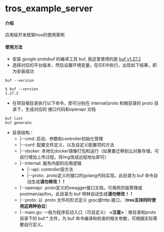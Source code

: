 # tros_example_server

#### 介绍
应用级开发框架tros的使用案例

#### 使用方法
- 安装 google protobuf 的编译工具 buf, 我这里使用的是 [buf v1.27.2](https://github.com/bufbuild/buf/releases/tag/v1.27.2)
- 选择对应的平台版本，然后设置环境变量，在IDE中执行，出现如下结果，即为安装成功
```shell
buf --version
```

```text
$ buf --version
1.27.2
```

- 在项目根目录执行以下命令，即可分别在 internal/proto 和根目录的 proto 目录下，生成对应的 接口代码和openapi 文档
```shell
buf lint
buf generate
```

- 目录结构：
    - |--cmd: 启动、参数和controller初始化管理
    - |--conf: 配置文件定义，以及自定义配置项的方法
    - |--docker: 本地化docker镜像打包和运行（如果要迁移到云对象存储，可自行增加上传过程，将img改成远程地址即可）
    - |--internal: 服务内部的应用逻辑
        - |--api: controller层方法
        - |--proto: .proto定义的接口的golang代码实现。此目录为 buf 命令自动生成**请勿修改！！**
    - |--openapi: .proto定义的swagger接口文档，可用网页版管理或postman/apifox。此目录为 buf 明林自动生成**请勿修改！！**
    - |--proto: 以 .proto 文件的形式定义 grpc或http 接口。（**tros支持同时使用这两种协议**）
    - |--main.go: 一般为程序启动入口（可自定义）
**<注意>**：根目录和proto目录下的 buf.* 文件，为 buf 命令编译和检查的相关参数，可根据实际需要自行定义。